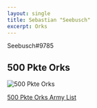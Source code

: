 ```yaml
---
layout: single
title: Sebastian "Seebusch"
excerpt: Orks
---
```


Seebusch#9785

## 500 Pkte Orks

![500 Pkte Orks](../assets/images/500_seebusch_1.jpg)

<a href="../assets/armylists/500_seebusch.txt" download>500 Pkte Orks Army List</a>